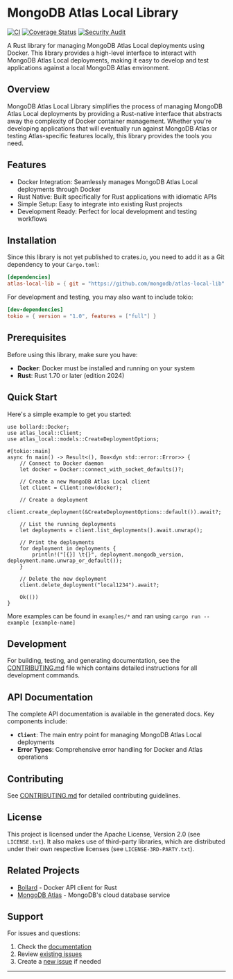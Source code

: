 # MongoDB Atlas Local Library
[![CI](https://github.com/mongodb/atlas-local-lib/actions/workflows/ci.yml/badge.svg?branch=main)](https://github.com/mongodb/atlas-local-lib/actions/workflows/ci.yml)
[![Coverage Status](https://coveralls.io/repos/github/mongodb/atlas-local-lib/badge.svg?branch=main)](https://coveralls.io/github/mongodb/atlas-local-lib?branch=main)
[![Security Audit](https://github.com/mongodb/atlas-local-lib/actions/workflows/security-audit.yml/badge.svg)](https://github.com/mongodb/atlas-local-lib/actions/workflows/security-audit.yml)

A Rust library for managing MongoDB Atlas Local deployments using Docker. This library provides a high-level interface to interact with MongoDB Atlas Local deployments, making it easy to develop and test applications against a local MongoDB Atlas environment.

## Overview

MongoDB Atlas Local Library simplifies the process of managing MongoDB Atlas Local deployments by providing a Rust-native interface that abstracts away the complexity of Docker container management. Whether you're developing applications that will eventually run against MongoDB Atlas or testing Atlas-specific features locally, this library provides the tools you need.

## Features

- Docker Integration: Seamlessly manages MongoDB Atlas Local deployments through Docker
- Rust Native: Built specifically for Rust applications with idiomatic APIs
- Simple Setup: Easy to integrate into existing Rust projects
- Development Ready: Perfect for local development and testing workflows

## Installation

Since this library is not yet published to crates.io, you need to add it as a Git dependency to your `Cargo.toml`:

```toml
[dependencies]
atlas-local-lib = { git = "https://github.com/mongodb/atlas-local-lib" }
```

For development and testing, you may also want to include tokio:

```toml
[dev-dependencies]
tokio = { version = "1.0", features = ["full"] }
```

## Prerequisites

Before using this library, make sure you have:

- **Docker**: Docker must be installed and running on your system
- **Rust**: Rust 1.70 or later (edition 2024)

## Quick Start

Here's a simple example to get you started:

```rust,no_run
use bollard::Docker;
use atlas_local::Client;
use atlas_local::models::CreateDeploymentOptions;

#[tokio::main]
async fn main() -> Result<(), Box<dyn std::error::Error>> {
    // Connect to Docker daemon
    let docker = Docker::connect_with_socket_defaults()?;

    // Create a new MongoDB Atlas Local client
    let client = Client::new(docker);

    // Create a deployment
    client.create_deployment(&CreateDeploymentOptions::default()).await?;

    // List the running deployments
    let deployments = client.list_deployments().await.unwrap();

    // Print the deployments
    for deployment in deployments {
        println!("[{}] \t{}", deployment.mongodb_version, deployment.name.unwrap_or_default());
    }

    // Delete the new deployment
    client.delete_deployment("local1234").await?;

    Ok(())
}
```

More examples can be found in `examples/*` and ran using `cargo run --example [example-name]`

## Development

For building, testing, and generating documentation, see the [CONTRIBUTING.md](CONTRIBUTING.md) file which contains detailed instructions for all development commands.

## API Documentation

The complete API documentation is available in the generated docs. Key components include:

- **`Client`**: The main entry point for managing MongoDB Atlas Local deployments
- **Error Types**: Comprehensive error handling for Docker and Atlas operations

## Contributing

See [CONTRIBUTING.md](CONTRIBUTING.md) for detailed contributing guidelines.

## License

This project is licensed under the Apache License, Version 2.0 (see `LICENSE.txt`). It also makes use of third-party libraries, which are distributed under their own respective licenses (see `LICENSE-3RD-PARTY.txt`).

## Related Projects

- [Bollard](https://crates.io/crates/bollard) - Docker API client for Rust
- [MongoDB Atlas](https://www.mongodb.com/atlas) - MongoDB's cloud database service

## Support

For issues and questions:

1. Check the [documentation](#documentation)
2. Review [existing issues](../../issues)
3. Create a [new issue](../../issues/new) if needed

---
